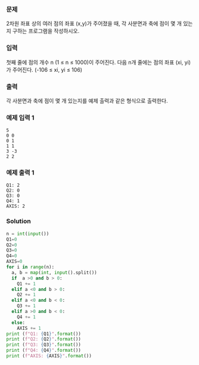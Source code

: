 ### 문제
2차원 좌표 상의 여러 점의 좌표 (x,y)가 주어졌을 때, 각 사분면과 축에 점이 몇 개 있는지 구하는 프로그램을 작성하시오.



### 입력
첫째 줄에 점의 개수 n (1 ≤ n ≤ 1000)이 주어진다. 다음 n개 줄에는 점의 좌표 (xi, yi)가 주어진다. (-106 ≤ xi, yi ≤ 106)

### 출력
각 사분면과 축에 점이 몇 개 있는지를 예제 출력과 같은 형식으로 출력한다.

### 예제 입력 1 
    5
    0 0
    0 1
    1 1
    3 -3
    2 2
### 예제 출력 1 
    Q1: 2
    Q2: 0
    Q3: 0
    Q4: 1
    AXIS: 2
### Solution
```python
n = int(input())
Q1=0
Q2=0
Q3=0
Q4=0
AXIS=0
for i in range(n):
  a, b = map(int, input().split())
  if  a >0 and b > 0:
    Q1 += 1
  elif a <0 and b > 0:
    Q2 += 1
  elif a <0 and b < 0:
    Q3 += 1
  elif a >0 and b < 0:
    Q4 += 1
  else:
    AXIS += 1
print (f"Q1: {Q1}".format())
print (f"Q2: {Q2}".format())
print (f"Q3: {Q3}".format())
print (f"Q4: {Q4}".format())
print (f"AXIS: {AXIS}".format())
```
